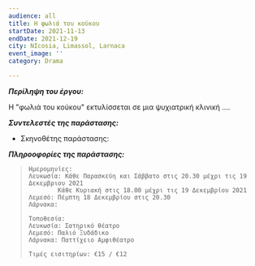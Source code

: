 ```yaml
---
audience: all
title: Η φωλιά του κούκου
startDate: 2021-11-13
endDate: 2021-12-19
city: NIcosia, Limassol, Larnaca
event_image: ''
category: Drama

---
```

**_Περίληψη του έργου:_**

Η "φωλιά του κούκου" εκτυλίσσεται σε μια ψυχιατρική κλινική ....

**_Συντελεστές της παράστασης:_**

* Σκηνοθέτης παράστασης:

**_Πληροοφορίες της παράστασης:_**

>     Ημερομηνίες:
>     Λευκωσία: Κάθε Παρασκεύη και Σάββατο στις 20.30 μέχρι τις 19 Δεκεμβριου 2021
>     		  Κάθε Κυριακή στις 18.00 μέχρι τις 19 Δεκεμβρίου 2021 
>     Λεμεσό: Πέμπτη 18 Δεκεμβρίου στις 20.30
>     Λάρνακα: 
>     
>     Τοποθεσία:
>     Λευκωσία: Σατηρικό θέατρο
>     Λεμεσό: Παλιό Ξυδάδικο
>     Λάρνακα: Παττίχειο Αμφιθέατρο
>     
>     Τιμές εισιτηρίων: €15 / €12
>